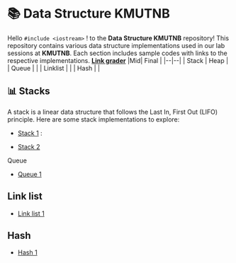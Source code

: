 # **📚 Data Structure KMUTNB**
Hello `#include <iostream>` !  to the **Data Structure KMUTNB** repository! This repository contains various data structure implementations used in our lab sessions at **KMUTNB**. Each section includes sample codes with links to the respective implementations.
[**Link grader**](http://202.44.40.147/)
|Mid| Final |
|--|--|
| Stack | Heap |
| Queue |  |
| Linklist | |
| Hash | |

## 📊 Stacks

A stack is a linear data structure that follows the Last In, First Out (LIFO) principle. Here are some stack implementations to explore:

- [Stack 1](https://github.com/Noppadol35/Data-Structure-Kmutnb/blob/main/Stack.cpp) : 

- [Stack 2](https://github.com/Noppadol35/Data-Structure-Kmutnb/blob/main/Stack2.cpp)

  

 Queue

- [Queue 1](https://github.com/Noppadol35/Data-Structure-Kmutnb/blob/main/Queue.cpp)

  

## Link list

- [Link list 1](https://github.com/Noppadol35/Data-Structure-Kmutnb/blob/main/Link-List-1.cpp)

  

## Hash

- [Hash 1](https://github.com/Noppadol35/Data-Structure-Kmutnb/blob/main/HashTable.cpp)